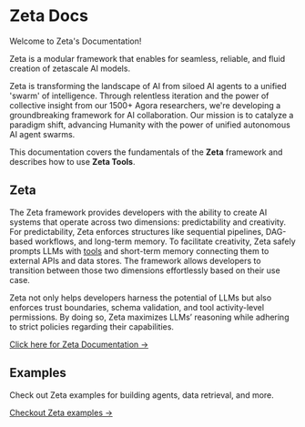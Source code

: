 # Zeta Docs

Welcome to Zeta's Documentation!

Zeta is a modular framework that enables for seamless, reliable, and fluid creation of zetascale AI models.

Zeta is transforming the landscape of AI from siloed AI agents to a unified 'swarm' of intelligence. Through relentless iteration and the power of collective insight from our 1500+ Agora researchers, we're developing a groundbreaking framework for AI collaboration. Our mission is to catalyze a paradigm shift, advancing Humanity with the power of unified autonomous AI agent swarms.


This documentation covers the fundamentals of the **Zeta** framework and describes how to use **Zeta Tools**.

## Zeta

The Zeta framework provides developers with the ability to create AI systems that operate across two dimensions: predictability and creativity. For predictability, Zeta enforces structures like sequential pipelines, DAG-based workflows, and long-term memory. To facilitate creativity, Zeta safely prompts LLMs with [tools](https://github.com/kyegomez/swarms-tools) and short-term memory connecting them to external APIs and data stores. The framework allows developers to transition between those two dimensions effortlessly based on their use case.

Zeta not only helps developers harness the potential of LLMs but also enforces trust boundaries, schema validation, and tool activity-level permissions. By doing so, Zeta maximizes LLMs’ reasoning while adhering to strict policies regarding their capabilities.

[Click here for Zeta Documentation →](zeta/)


## Examples

Check out Zeta examples for building agents, data retrieval, and more.

[Checkout Zeta examples →](examples/)
